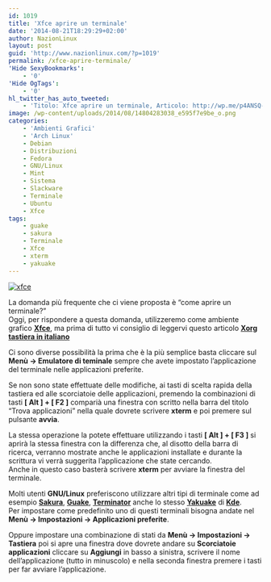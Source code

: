 ```yaml
---
id: 1019
title: 'Xfce aprire un terminale'
date: '2014-08-21T18:29:29+02:00'
author: NazionLinux
layout: post
guid: 'http://www.nazionlinux.com/?p=1019'
permalink: /xfce-aprire-terminale/
'Hide SexyBookmarks':
    - '0'
'Hide OgTags':
    - '0'
hl_twitter_has_auto_tweeted:
    - 'Titolo: Xfce aprire un terminale, Articolo: http://wp.me/p4ANSQ-gr'
image: /wp-content/uploads/2014/08/14804283038_e595f7e9be_o.png
categories:
    - 'Ambienti Grafici'
    - 'Arch Linux'
    - Debian
    - Distribuzioni
    - Fedora
    - GNU/Linux
    - Mint
    - Sistema
    - Slackware
    - Terminale
    - Ubuntu
    - Xfce
tags:
    - guake
    - sakura
    - Terminale
    - Xfce
    - xterm
    - yakuake
---
```


[![xfce](https://i0.wp.com/farm6.staticflickr.com/5571/14804283038_e595f7e9be_o.png?resize=610%2C300 "xfce")](http://www.flickr.com/photos/12418137@N07/14804283038/ "xfce")

La domanda più frequente che ci viene proposta è “come aprire un terminale?”  
Oggi, per rispondere a questa domanda, utilizzeremo come ambiente grafico **[Xfce](http://www.xfce.org/?lang=it "Xfce")**, ma prima di tutto vi consiglio di leggervi questo articolo **[Xorg tastiera in italiano](http://www.nazionlinux.com/xorg-tastiera-in-italiano/ "Xorg tastiera in italiano")**

Ci sono diverse possibilità la prima che è la più semplice basta cliccare sul **Menù -&gt; Emulatore di teminale** sempre che avete impostato l’applicazione del terminale nelle applicazioni preferite.

Se non sono state effettuate delle modifiche, ai tasti di scelta rapida della tastiera ed alle scorciatoie delle applicazioni, premendo la combinazioni di tasti **\[ Alt \] + \[ F2 \]** comparià una finestra con scritto nella barra del titolo “Trova applicazioni” nella quale dovrete scrivere **xterm** e poi premere sul pulsante **avvia**.

La stessa operazione la potete effettuare utilizzando i tasti **\[ Alt \] + \[ F3 \]** si aprirà la stessa finestra con la differenza che, al disotto della barra di ricerca, verranno mostrate anche le applicazioni installate e durante la scrittura vi verrà suggerita l’applicazione che state cercando.  
Anche in questo caso basterà scrivere **xterm** per avviare la finestra del terminale.

Molti utenti **GNU/Linux** preferiscono utilizzare altri tipi di terminale come ad esempio **[Sakura](http://www.pleyades.net/david/projects/sakura "Sakura")**, **[Guake](http://guake.org "Guake")**, **[Terminator](http://gnometerminator.blogspot.it/ "Terminator")** anche lo stesso **[Yakuake](http://extragear.kde.org/apps/yakuake/ "Yakuake")** di **[Kde](http://www.kde.org "Kde")**.  
Per impostare come predefinito uno di questi terminali bisogna andate nel **Menù -&gt; Impostazioni -&gt; Applicazioni preferite**.

Oppure impostare una combinazione di stati da **Menù -&gt; Impostazioni -&gt; Tastiera** poi si apre una finestra dove dovrete andare su **Scorciatoie applicazioni** cliccare su **Aggiungi** in basso a sinistra, scrivere il nome dell’applicazione (tutto in minuscolo) e nella seconda finestra premere i tasti per far avviare l’applicazione.